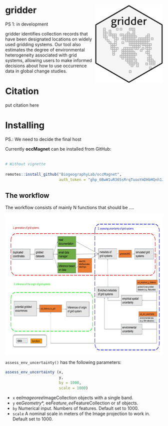 # gridder  <img src='man/figures/logo.png' align="right" height="250" />

PS 1: in development

gridder identifies collection records that have been designated locations on widely used gridding systems. Our tool also estimates the degree of environmental heterogeneity associated with grid systems, allowing users to make informed decisions about how to use occurrence data in global change studies.  


# Citation

put citation here

# Installing

PS.: We need to decide the final host

Currently **occMagnet** can be installed from GitHub:

``` r

# Without vignette

remotes::install_github("BiogeographyLab/occMagnet",
                        auth_token = "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")


```
## The workflow

The workflow consists of mainly N functions that should be ....


<img src='inst/workflow.png' align="center" height="450" />


`assess_env_uncertainty()` has the following parameters:

``` r
assess_env_uncertainty (x,
                        y,
                        by = 1000, 
                        scale = 1000)	
```

- `x` ee$Image or ee$ImageCollection objects with a single band.
- `y` ee$Geometry$*, ee$Feature, ee$FeatureCollection or sf objects.
- `by` Numerical input. Numbers of features. Default set to 1000.
- `scale` A nominal scale in meters of the Image projection to work in. Default set to 1000.



